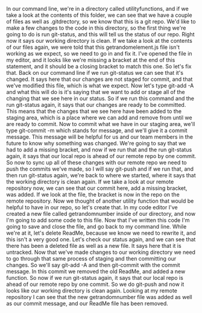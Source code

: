 In our command line, we're in a directory called utilityfunctions, and if we take a look at the contents of this folder, we can see that we have a couple of files as well as .gitdrectory, so we know that this is a git repo. We'd like to make a few changes to the code in this directory, so the first thing we're going to do is run git-status, and this will tell us the status of our repo. Right now it says our working directory is clean.
If we take a look at the contents of our files again, we were told that this getrandomelement.js file isn't working as we expect, so we need to go in and fix it. I've opened the file in my editor, and it looks like we're missing a bracket at the end of this statement, and it should be a closing bracket to match this one. So let's fix that. Back on our command line if we run git-status we can see that it's changed. It says here that our changes are not staged for commit, and that we've modified this file, which is what we expect.
Now let's type git-add -A and what this will do is it's saying that we want to add or stage all of the changing that we see here in our status. So if we run this command and the run git-status again, it says that our changes are ready to be committed. This means that the changes that we see here have been added to the staging area, which is a place where we can add and remove from until we are ready to commit.
Now to commit what we have in our staging area, we'll type git-commit -m which stands for message, and we'll give it a commit message. This message will be helpful for us and our team members in the future to know why something was changed. We're going to say that we had to add a missing bracket, and now if we run that and the run git-status again, it says that our local repo is ahead of our remote repo by one commit.
So now to sync up all of these changes with our remote repo we need to push the commits we've made, so I will say git-push and if we run that, and then run git-status again, we're back to where we started, where it says that the working directory is clean again. If we take a look at our remote repository now, we can see that our commit here, add a missing bracket, was added.
If we look at the file, the bracket is now in the repo on the remote repository. Now we thought of another utility function that would be helpful to have in our repo, so let's create that. In my code editor I've created a new file called getrandomnumber inside of our directory, and now I'm going to add some code to this file. Now that I've written this code I'm going to save and close the file, and go back to my command line. While we're at it, let's delete ReadMe, because we know we need to rewrite it, and this isn't a very good one.
Let's check our status again, and we can see that there has been a deleted file as well as a new file. It says here that it is untracked. Now that we've made changes to our working directory we need to go through that same process of staging and then committing our changes. So we'll say git-add -A and then git-commit with the commit message. In this commit we removed the old ReadMe, and added a new function.
So now if we run git-status again, it says that our local repo is ahead of our remote repo by one commit. So we do git-push and now it looks like our working directory is clean again. Looking at my remote repository I can see that the new getrandomnumber file was added as well as our commit message, and our ReadMe file has been removed.